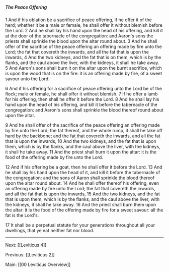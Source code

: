 ##### The Peace Offering

1 And if his oblation be a sacrifice of peace offering, if he offer it of the herd; whether it be a male or female, he shall offer it without blemish before the Lord. 2 And he shall lay his hand upon the head of his offering, and kill it at the door of the tabernacle of the congregation: and Aaron's sons the priests shall sprinkle the blood upon the altar round about. 3 And he shall offer of the sacrifice of the peace offering an offering made by fire unto the Lord; the fat that covereth the inwards, and all the fat that is upon the inwards, 4 And the two kidneys, and the fat that is on them, which is by the flanks, and the caul above the liver, with the kidneys, it shall he take away. 5 And Aaron's sons shall burn it on the altar upon the burnt sacrifice, which is upon the wood that is on the fire: it is an offering made by fire, of a sweet savour unto the Lord.

6 And if his offering for a sacrifice of peace offering unto the Lord be of the flock; male or female, he shall offer it without blemish. 7 If he offer a lamb for his offering, then shall he offer it before the Lord. 8 And he shall lay his hand upon the head of his offering, and kill it before the tabernacle of the congregation: and Aaron's sons shall sprinkle the blood thereof round about upon the altar.

9 And he shall offer of the sacrifice of the peace offering an offering made by fire unto the Lord; the fat thereof, and the whole rump, it shall he take off hard by the backbone; and the fat that covereth the inwards, and all the fat that is upon the inwards, 10 And the two kidneys, and the fat that is upon them, which is by the flanks, and the caul above the liver, with the kidneys, it shall he take away. 11 And the priest shall burn it upon the altar: it is the food of the offering made by fire unto the Lord.

12 And if his offering be a goat, then he shall offer it before the Lord. 13 And he shall lay his hand upon the head of it, and kill it before the tabernacle of the congregation: and the sons of Aaron shall sprinkle the blood thereof upon the altar round about. 14 And he shall offer thereof his offering, even an offering made by fire unto the Lord; the fat that covereth the inwards, and all the fat that is upon the inwards, 15 And the two kidneys, and the fat that is upon them, which is by the flanks, and the caul above the liver, with the kidneys, it shall he take away. 16 And the priest shall burn them upon the altar: it is the food of the offering made by fire for a sweet savour: all the fat is the Lord's.

17 It shall be a perpetual statute for your generations throughout all your dwellings, that ye eat neither fat nor blood.

---
Next: [[Leviticus 4]]

Previous: [[Leviticus 2]]

Main: [[00 Leviticus Overview]]